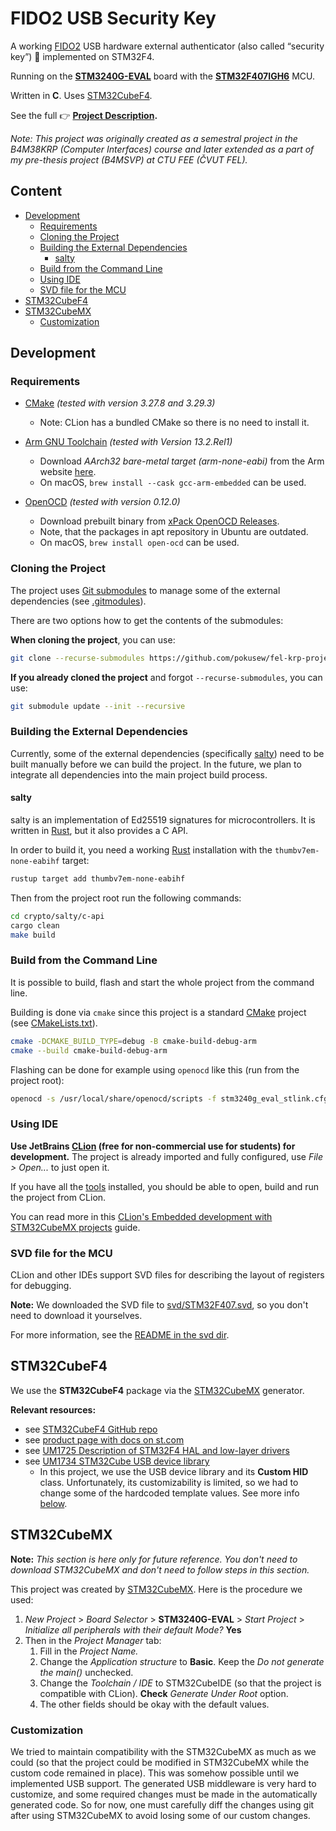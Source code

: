 # FIDO2 USB Security Key

A working [FIDO2] USB hardware external authenticator (also called “security key”) 🔑 implemented on STM32F4.

Running on the **[STM3240G-EVAL]** board with the **[STM32F407IGH6]** MCU.

Written in **C**. Uses [STM32CubeF4](#stm32cubef4).

See the full 👉 **[Project Description].**

_Note: This project was originally created as a semestral project in the B4M38KRP (Computer Interfaces) course
and later extended as a part of my pre-thesis project (B4MSVP) at CTU FEE (ČVUT FEL)._


## Content

<!-- **Table of Contents**  *generated with [DocToc](https://github.com/thlorenz/doctoc)* -->
<!-- START doctoc generated TOC please keep comment here to allow auto update -->
<!-- DON'T EDIT THIS SECTION, INSTEAD RE-RUN doctoc TO UPDATE -->

- [Development](#development)
  - [Requirements](#requirements)
  - [Cloning the Project](#cloning-the-project)
  - [Building the External Dependencies](#building-the-external-dependencies)
    - [salty](#salty)
  - [Build from the Command Line](#build-from-the-command-line)
  - [Using IDE](#using-ide)
  - [SVD file for the MCU](#svd-file-for-the-mcu)
- [STM32CubeF4](#stm32cubef4)
- [STM32CubeMX](#stm32cubemx)
  - [Customization](#customization)

<!-- END doctoc generated TOC please keep comment here to allow auto update -->


## Development


### Requirements

- [CMake] _(tested with version 3.27.8 and 3.29.3)_
  * Note: CLion has a bundled CMake so there is no need to install it.

- [Arm GNU Toolchain] _(tested with Version 13.2.Rel1)_
  * Download _AArch32 bare-metal target (arm-none-eabi)_ from the Arm website [here][Arm GNU Toolchain].
  * On macOS, `brew install --cask gcc-arm-embedded` can be used.

- [OpenOCD] _(tested with version 0.12.0)_
  * Download prebuilt binary from [xPack OpenOCD Releases].
  * Note, that the packages in apt repository in Ubuntu are outdated.
  * On macOS, `brew install open-ocd` can be used.


### Cloning the Project

The project uses [Git submodules] to manage some of the external dependencies (see [.gitmodules](./.gitmodules)).

There are two options how to get the contents of the submodules:

**When cloning the project**, you can use:
```bash
git clone --recurse-submodules https://github.com/pokusew/fel-krp-project.git
```

**If you already cloned the project** and forgot `--recurse-submodules`, you can use:
```bash
git submodule update --init --recursive
```


### Building the External Dependencies

Currently, some of the external dependencies (specifically [salty](#salty)) need to be built manually
before we can build the project. In the future, we plan to integrate all dependencies
into the main project build process.


#### salty

salty is an implementation of Ed25519 signatures for microcontrollers.
It is written in [Rust], but it also provides a C API.

In order to build it, you need a working [Rust] installation with the `thumbv7em-none-eabihf` target:
```bash
rustup target add thumbv7em-none-eabihf
```

Then from the project root run the following commands:
```bash
cd crypto/salty/c-api
cargo clean
make build
```


### Build from the Command Line

It is possible to build, flash and start the whole project from the command line.

Building is done via `cmake` since this project is a standard [CMake] project (see [CMakeLists.txt](./CMakeLists.txt)).
```bash
cmake -DCMAKE_BUILD_TYPE=debug -B cmake-build-debug-arm
cmake --build cmake-build-debug-arm
```

Flashing can be done for example using `openocd` like this (run from the project root):
```bash
openocd -s /usr/local/share/openocd/scripts -f stm3240g_eval_stlink.cfg -c "tcl_port disabled" -c "gdb_port disabled" -c "tcl_port disabled" -c "program \"cmake-build-debug/fel-krp-project.elf\"" -c reset -c shutdown
```


### Using IDE

**Use JetBrains [CLion] (free for non-commercial use for students) for development.**
The project is already imported and fully configured, use _File > Open..._ to just open it.

If you have all the [tools](#requirements) installed, you should be able to open, build and run the project from CLion.

You can read more in this [CLion's Embedded development with STM32CubeMX projects][CLion-Embedded-Development]
guide.


### SVD file for the MCU

CLion and other IDEs support SVD files for describing the layout of registers for debugging.

**Note:** We downloaded the SVD file to [svd/STM32F407.svd](./svd/STM32F407.svd),
so you don't need to download it yourselves.

For more information, see the [README in the svd dir](./svd/README.md).


## STM32CubeF4

We use the **STM32CubeF4** package via the [STM32CubeMX] generator.

**Relevant resources:**
* see [STM32CubeF4 GitHub repo][STM32CubeF4-GitHub]
* see [product page with docs on st.com][STM32CubeF4-Product-Page]
* see [UM1725 Description of STM32F4 HAL and low-layer drivers][UM1725]
* see [UM1734 STM32Cube USB device library][UM1734]
  * In this project, we use the USB device library and its **Custom HID** class.
    Unfortunately, its customizability is limited, so we had to change some of the hardcoded template values.
    See more info [below](#customization).


## STM32CubeMX

**Note:** _This section is here only for future reference. You don't need to download STM32CubeMX and don't need to
follow steps in this section._

This project was created by [STM32CubeMX]. Here is the procedure we used:
1. _New Project_ > _Board Selector_ > **STM3240G-EVAL** > _Start Project_ > _Initialize all peripherals with their
   default Mode?_
   **Yes**
2. Then in the _Project Manager_ tab:
	1. Fill in the _Project Name._
	2. Change the _Application structure_ to **Basic**. Keep the _Do not generate the main()_ unchecked.
	3. Change the _Toolchain / IDE_ to STM32CubeIDE (so that the project is compatible with CLion). **Check** _Generate
	   Under Root_ option.
	4. The other fields should be okay with the default values.


### Customization

We tried to maintain compatibility with the STM32CubeMX as much as we could (so that the project could be modified in
STM32CubeMX while the custom code remained in place). This was somehow possible until we implemented USB support.
The generated USB middleware is very hard to customize, and some required changes must be made in the automatically
generated code. So for now, one must carefully diff the changes using git after using STM32CubeMX to avoid losing
some of our custom changes.


<!-- links references -->

[FIDO2]: https://fidoalliance.org/specifications/

[Project Description]: https://github.com/pokusew/fel-krp-project/raw/main/docs/FIDO2_USB_Security_Key_SVP_Final_Report.pdf

[STM3240G-EVAL]: https://www.st.com/en/evaluation-tools/stm3240g-eval.html

[STM32F407IGH6]: https://www.st.com/en/microcontrollers-microprocessors/stm32f407ig.html

[STM32CubeF4-GitHub]: https://github.com/STMicroelectronics/STM32CubeF4

[STM32CubeF4-Product-Page]: https://www.st.com/en/embedded-software/stm32cubef4.html#documentation

[UM1725]: https://www.st.com/resource/en/user_manual/um1725-description-of-stm32f4-hal-and-lowlayer-drivers-stmicroelectronics.pdf

[UM1734]: https://www.st.com/resource/en/user_manual/um1734-stm32cube-usb-device-library-stmicroelectronics.pdf

[STM32CubeMX]: https://www.st.com/en/development-tools/stm32cubemx.html

[CLion]: https://www.jetbrains.com/clion/

[CLion-Embedded-Development]: https://www.jetbrains.com/help/clion/embedded-development.html

[Arm GNU Toolchain]: https://developer.arm.com/downloads/-/arm-gnu-toolchain-downloads

[OpenOCD]: https://openocd.org/pages/getting-openocd.html

[xPack OpenOCD Releases]: https://github.com/xpack-dev-tools/openocd-xpack/releases

[CMake]: https://cmake.org/

[Git submodules]: https://git-scm.com/docs/gitsubmodules

[Rust]: https://www.rust-lang.org/
